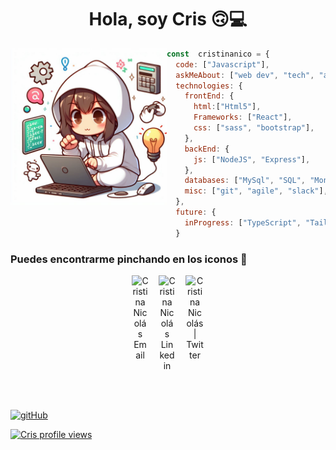 <h1 align="center">Hola, soy Cris 🙃💻</h1> 


<img class="profile" align="left" src="https://github.com/cristinanico/cristinanico/blob/main/img-profile?raw=true" alt="Github profile avatar" height="250px" />

```js
const  cristinanico = {
  code: ["Javascript"],
  askMeAbout: ["web dev", "tech", "app dev", "pintaAPIs"],
  technologies: {
    frontEnd: {
      html:["Html5"],
      Frameworks: ["React"],
      css: ["sass", "bootstrap"],
    },
    backEnd: {
      js: ["NodeJS", "Express"],
    },
    databases: ["MySql", "SQL", "MongoDB"],
    misc: ["git", "agile", "slack"],
  },
  future: {
    inProgress: ["TypeScript", "Tailwind"]
  }
```


<h3>Puedes encontrarme pinchando en los iconos 📍</h3>
<p align="center" style="display: flex; justify-content: center; gap: 1rem;">
    <a href="mailto:cristinanicodev@gmail.com">
    <img align="left" alt="Cristina Nicolás Email" width="27px" src="https://img.icons8.com/doodle/48/000000/gmail.png"/></a>
    <a target="_blank" href="https://www.linkedin.com/in/cristina-nicolas-morata/">
    <img align="left" alt="Cristina Nicolás Linkedin" width="27px" src="https://img.icons8.com/doodle/48/000000/linkedin--v2.png" />
    </a>
    <a href="https://twitter.com/cristinanicodev">
    <img align="left" alt="Cristina Nicolás | Twitter" width="30px" src="https://img.icons8.com/pulsar-color/64/000000/twitterx.png" />
    </a>
</p>







<br /><br />

[![gitHub](https://img.shields.io/badge/Github-black?logo=github&logoColor=white)](https://github.com/cristinanico)

[![Cris profile views](https://u8views.com/api/v1/github/profiles/142333230/views/day-week-month-total-count.svg)](https://u8views.com/github/cristinanico)

